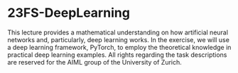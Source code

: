# 23FS-DeepLearning

This lecture provides a mathematical understanding on how artificial neural networks and, particularly, deep learning works. In the exercise, we will use a deep learning framework, PyTorch, to employ the theoretical knowledge in practical deep learning examples. All rights regarding the task descriptions are reserved for the AIML group of the University of Zurich.